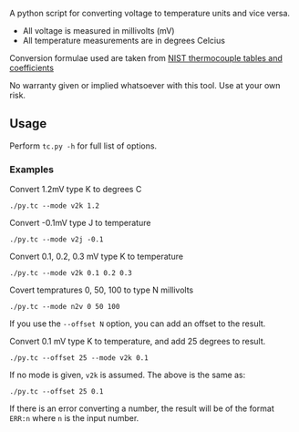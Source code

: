 A python script for converting voltage to temperature units and vice versa.

* All voltage is measured in millivolts (mV)
* All temperature measurements are in degrees Celcius

Conversion formulae used are taken from [NIST thermocouple tables and coefficients](http://srdata.nist.gov/its90/main/)

No warranty given or implied whatsoever with this tool. Use at your own risk.

## Usage

Perform `tc.py -h` for full list of options.

### Examples

Convert 1.2mV type K to degrees C

    ./py.tc --mode v2k 1.2

Convert -0.1mV type J to temperature

    ./py.tc --mode v2j -0.1

Convert 0.1, 0.2, 0.3 mV type K to temperature

    ./py.tc --mode v2k 0.1 0.2 0.3

Covert tempratures 0, 50, 100 to type N millivolts

    ./py.tc --mode n2v 0 50 100

If you use the `--offset N` option, you can add an offset to the result.

Convert 0.1 mV type K to temperature, and add 25 degrees to result.

    ./py.tc --offset 25 --mode v2k 0.1

If no mode is given, `v2k` is assumed. The above is the same as:

    ./py.tc --offset 25 0.1

If there is an error converting a number, the result will be of the format `ERR:n` where `n` is the input number.

